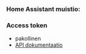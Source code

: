 ### Home Assistant muistio:
### Access token
- pakollinen
- [API dokumentaatio](https://developers.home-assistant.io/docs/api/rest/)